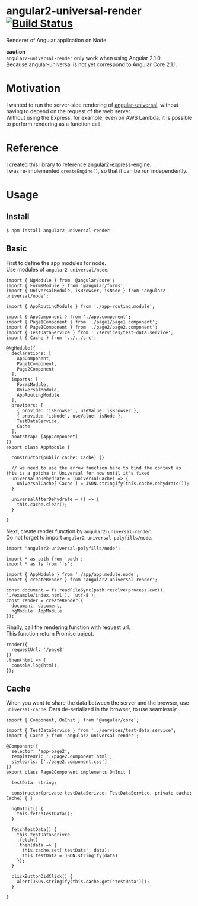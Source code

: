 # angular2-universal-render [![Build Status](https://travis-ci.org/AKIRA-MIYAKE/angular2-universal-render.svg?branch=develop)](https://travis-ci.org/AKIRA-MIYAKE/angular2-universal-render)
Renderer of Angular application on Node

**caution**  
`angular2-universal-render` only work when using Angular 2.1.0.  
Because angular-universal is not yet correspond to Angular Core 2.1.1.  

# Motivation
I wanted to run the server-side rendering of [angular-universal](https://github.com/angular/universal), without having to depend on the request of the web server.  
Without using the Express, for example, even on AWS Lambda, it is possible to perform rendering as a function call.  

# Reference
I created this library to reference [angular2-express-engine](https://github.com/angular/universal/tree/master/modules/express-engine).  
I was re-implemented `createEngine()`, so that it can be run independently.  

# Usage
## Install
```
$ npm install angular2-universal-render
```

## Basic
First to define the app modules for node.  
Use modules of `angular2-universal/node`.  

```
import { NgModule } from '@angular/core';
import { FormsModule } from '@angular/forms';
import { UniversalModule, isBrowser, isNode } from 'angular2-universal/node';

import { AppRoutingModule } from './app-routing.module';

import { AppComponent } from './app.component';
import { Page1Component } from './page1/page1.component';
import { Page2Component } from './page2/page2.component';
import { TestDataService } from './services/test-data.service';
import { Cache } from '../../src';

@NgModule({
  declarations: [
    AppComponent,
    Page1Component,
    Page2Component
  ],
  imports: [
    FormsModule,
    UniversalModule,
    AppRoutingModule
  ],
  providers: [
    { provide: 'isBrowser', useValue: isBrowser },
    { provide: 'isNode', useValue: isNode },
    TestDataService,
    Cache
  ],
  bootstrap: [AppComponent]
})
export class AppModule {

  constructor(public cache: Cache) {}

  // we need to use the arrow function here to bind the context as this is a gotcha in Universal for now until it's fixed
  universalDoDehydrate = (universalCache) => {
    universalCache['Cache'] = JSON.stringify(this.cache.dehydrate());
  }

  universalAfterDehydrate = () => {
    this.cache.clear();
  }

}
```

Next, create render function by `angular2-universal-render`.  
Do not forget to import `angular2-universal-polyfills/node`.  

```
import 'angular2-universal-polyfills/node';

import * as path from 'path';
import * as fs from 'fs';

import { AppModule } from './app/app.module.node';
import { createRender } from 'angular2-universal-render';

const document = fs.readFileSync(path.resolve(process.cwd(), './example/index.html'), 'utf-8');
const render = createRender({
  document: document,
  ngModule: AppModule
});
```

Finally, call the rendering function with request url.  
This function return Promise<string> object.  

```
render({
  requestUrl: '/page2'
})
.then(html => {
  console.log(html);
});
```

## Cache
When you want to share the data between the server and the browser, use `universal-cache`.
Data de-serialized in the browser, to use seamlessly.  

```
import { Component, OnInit } from '@angular/core';

import { TestDataService } from '../services/test-data.service';
import { Cache } from 'angular2-universal-render';

@Component({
  selector: 'app-page2',
  templateUrl: './page2.component.html',
  styleUrls: ['./page2.component.css']
})
export class Page2Component implements OnInit {
  
  testData: string;
  
  constructor(private testDataSerivce: TestDataService, private cache: Cache) { }

  ngOnInit() {
    this.fetchTestData();
  }
  
  fetchTestData() {
    this.testDataSerivce
    .fetch()
    .then(data => { 
      this.cache.set('testData', data);
      this.testData = JSON.stringify(data)
    });
  }
  
  clickButtonDidClick() {
    alert(JSON.stringify(this.cache.get('testData')));
  }

}
```
